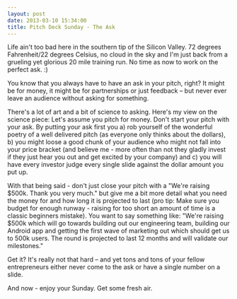 ```yaml
---
layout: post
date: 2013-03-10 15:34:00
title: Pitch Deck Sunday - The Ask
---
```

Life ain't too bad here in the southern tip of the Silicon Valley. 72 degrees Fahrenheit/22 degrees Celsius, no cloud in the sky and I'm just back from a grueling yet glorious 20 mile training run. No time as now to work on the perfect ask. :)

You know that you always have to have an ask in your pitch, right? It might be for money, it might be for partnerships or just feedback – but never ever leave an audience without asking for something.

There's a lot of art and a bit of science to asking. Here's my view on the science piece: Let's assume you pitch for money. Don't start your pitch with your ask. By putting your ask first you a) rob yourself of the wonderful poetry of a well delivered pitch (as everyone only thinks about the dollars), b) you might loose a good chunk of your audience who might not fall into your price bracket (and believe me - more often than not they gladly invest if they just hear you out and get excited by your company) and c) you will have every investor judge every single slide against the dollar amount you put up.

With that being said - don't just close your pitch with a "We're raising $500k. Thank you very much." but give me a bit more detail what you need the money for and how long it is projected to last (pro tip: Make sure you budget for enough runway - raising for too short an amount of time is a classic beginners mistake). You want to say something like: "We're raising $500k which will go towards building out our engineering team, building our Android app and getting the first wave of marketing out which should get us to 500k users. The round is projected to last 12 months and will validate our milestones."

Get it? It's really not that hard – and yet tons and tons of your fellow entrepreneurs either never come to the ask or have a single number on a slide.

And now - enjoy your Sunday. Get some fresh air.